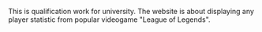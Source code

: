 This is qualification work for university. The website is about displaying any player statistic from popular videogame "League of Legends".
